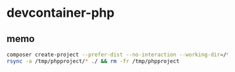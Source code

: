 devcontainer-php
=====================

memo
---------------------

```sh
composer create-project --prefer-dist --no-interaction --working-dir=/tmp cakephp/app:~5.0 phpproject
rsync -a /tmp/phpproject/* ./ && rm -fr /tmp/phpproject
```
